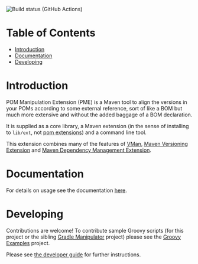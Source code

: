 
![Build status (GitHub Actions)](https://github.com/release-engineering/pom-manipulation-ext/workflows/CI/badge.svg)


# Table of Contents

<!-- TocDown Begin -->
* [Introduction](#introduction)
* [Documentation](#documentation)
* [Developing](#developing)
<!-- TocDown End -->


# Introduction

POM Manipulation Extension (PME) is a Maven tool to align the versions in your POMs according to some external reference, sort of like a BOM but much more extensive and without the added baggage of a BOM declaration.

It is supplied as a core library, a Maven extension (in the sense of installing to `lib/ext`, not [pom extensions](https://maven.apache.org/pom.html#Extensions)) and a command line tool.

This extension combines many of the features of [VMan](https://github.com/jdcasey/pom-version-manipulator), [Maven Versioning Extension](https://github.com/jdcasey/maven-versioning-extension) and [Maven Dependency Management Extension](https://github.com/jboss/maven-dependency-management-extension).

# Documentation

For details on usage see the documentation [here](https://release-engineering.github.io/pom-manipulation-ext).

# Developing

Contributions are welcome! To contribute sample Groovy scripts (for this project or the sibling
[Gradle Manipulator](https://github.com/project-ncl/gradle-manipulator) project) please see the
[Groovy Examples](https://github.com/project-ncl/manipulator-groovy-examples) project.

Please see [the developer guide](DEVELOPING.md) for further instructions.
